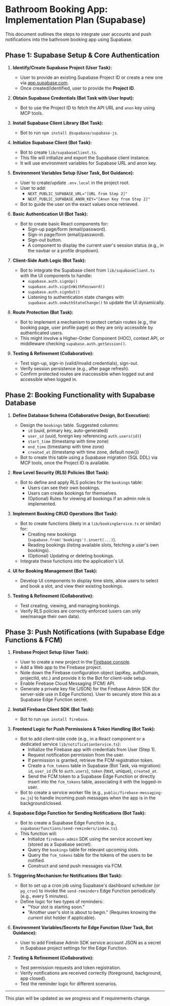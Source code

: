 # Bathroom Booking App: Implementation Plan (Supabase)

This document outlines the steps to integrate user accounts and push notifications into the bathroom booking app using Supabase.

## Phase 1: Supabase Setup & Core Authentication

1.  **Identify/Create Supabase Project (User Task):**
    *   User to provide an existing Supabase Project ID or create a new one via [app.supabase.com](https://app.supabase.com/).
    *   Once created/identified, user to provide the **Project ID**.

2.  **Obtain Supabase Credentials (Bot Task with User Input):**
    *   Bot to use the Project ID to fetch the API URL and `anon` key using MCP tools.

3.  **Install Supabase Client Library (Bot Task):**
    *   Bot to run `npm install @supabase/supabase-js`.

4.  **Initialize Supabase Client (Bot Task):**
    *   Bot to create `lib/supabaseClient.ts`.
    *   This file will initialize and export the Supabase client instance.
    *   It will use environment variables for Supabase URL and anon key.

5.  **Environment Variables Setup (User Task, Bot Guidance):**
    *   User to create/update `.env.local` in the project root.
    *   User to add:
        *   `NEXT_PUBLIC_SUPABASE_URL="[URL from Step 2]"`
        *   `NEXT_PUBLIC_SUPABASE_ANON_KEY="[Anon Key from Step 2]"`
    *   Bot to guide the user on the exact values once retrieved.

6.  **Basic Authentication UI (Bot Task):**
    *   Bot to create basic React components for:
        *   Sign-up page/form (email/password).
        *   Sign-in page/form (email/password).
        *   Sign-out button.
        *   A component to display the current user's session status (e.g., in the navbar or a profile dropdown).

7.  **Client-Side Auth Logic (Bot Task):**
    *   Bot to integrate the Supabase client from `lib/supabaseClient.ts` with the UI components to handle:
        *   `supabase.auth.signUp()`
        *   `supabase.auth.signInWithPassword()`
        *   `supabase.auth.signOut()`
        *   Listening to authentication state changes with `supabase.auth.onAuthStateChange()` to update the UI dynamically.

8.  **Route Protection (Bot Task):**
    *   Bot to implement a mechanism to protect certain routes (e.g., the booking page, user profile page) so they are only accessible by authenticated users.
    *   This might involve a Higher-Order Component (HOC), context API, or middleware checking `supabase.auth.getSession()`.

9.  **Testing & Refinement (Collaborative):**
    *   Test sign-up, sign-in (valid/invalid credentials), sign-out.
    *   Verify session persistence (e.g., after page refresh).
    *   Confirm protected routes are inaccessible when logged out and accessible when logged in.

## Phase 2: Booking Functionality with Supabase Database

1.  **Define Database Schema (Collaborative Design, Bot Execution):**
    *   Design the `bookings` table. Suggested columns:
        *   `id` (uuid, primary key, auto-generated)
        *   `user_id` (uuid, foreign key referencing `auth.users(id)`)
        *   `start_time` (timestamp with time zone)
        *   `end_time` (timestamp with time zone)
        *   `created_at` (timestamp with time zone, default now())
    *   Bot to create this table using a Supabase migration (SQL DDL) via MCP tools, once the Project ID is available.

2.  **Row Level Security (RLS) Policies (Bot Task):**
    *   Bot to define and apply RLS policies for the `bookings` table:
        *   Users can see their own bookings.
        *   Users can create bookings for themselves.
        *   (Optional) Rules for viewing all bookings if an admin role is implemented.

3.  **Implement Booking CRUD Operations (Bot Task):**
    *   Bot to create functions (likely in a `lib/bookingService.ts` or similar) for:
        *   Creating new bookings (`supabase.from('bookings').insert(...)`).
        *   Reading bookings (listing available slots, fetching a user's own bookings).
        *   (Optional) Updating or deleting bookings.
    *   Integrate these functions into the application's UI.

4.  **UI for Booking Management (Bot Task):**
    *   Develop UI components to display time slots, allow users to select and book a slot, and view their existing bookings.

5.  **Testing & Refinement (Collaborative):**
    *   Test creating, viewing, and managing bookings.
    *   Verify RLS policies are correctly enforced (users can only see/manage their own data).

## Phase 3: Push Notifications (with Supabase Edge Functions & FCM)

1.  **Firebase Project Setup (User Task):**
    *   User to create a new project in the [Firebase console](https://console.firebase.google.com/).
    *   Add a Web app to the Firebase project.
    *   Note down the Firebase configuration object (apiKey, authDomain, projectId, etc.) and provide it to the Bot for client-side setup.
    *   Enable Firebase Cloud Messaging (FCM) API.
    *   Generate a private key file (JSON) for the Firebase Admin SDK (for server-side use in Edge Functions). User to securely store this as a Supabase Edge Function secret.

2.  **Install Firebase Client SDK (Bot Task):**
    *   Bot to run `npm install firebase`.

3.  **Frontend Logic for Push Permissions & Token Handling (Bot Task):**
    *   Bot to add client-side code (e.g., in a React component or a dedicated service `lib/notificationService.ts`):
        *   Initialize the Firebase app with credentials from User (Step 1).
        *   Request notification permission from the user.
        *   If permission is granted, retrieve the FCM registration token.
        *   Create a `fcm_tokens` table in Supabase (Bot Task, via migration): `id`, `user_id` (fk to `auth.users`), `token` (text, unique), `created_at`.
        *   Send the FCM token to a Supabase Edge Function or directly insert into the `fcm_tokens` table, associating it with the logged-in user.
    *   Bot to create a service worker file (e.g., `public/firebase-messaging-sw.js`) to handle incoming push messages when the app is in the background/closed.

4.  **Supabase Edge Function for Sending Notifications (Bot Task):**
    *   Bot to create a Supabase Edge Function (e.g., `supabase/functions/send-reminders/index.ts`).
    *   This function will:
        *   Initialize `firebase-admin` SDK using the service account key (stored as a Supabase secret).
        *   Query the `bookings` table for relevant upcoming slots.
        *   Query the `fcm_tokens` table for the tokens of the users to be notified.
        *   Construct and send push messages via FCM.

5.  **Triggering Mechanism for Notifications (Bot Task):**
    *   Bot to set up a cron job using Supabase's dashboard scheduler (or `pg_cron`) to invoke the `send-reminders` Edge Function periodically (e.g., every 5 minutes).
    *   Define logic for two types of reminders:
        *   "Your slot is starting soon."
        *   "Another user's slot is about to begin." (Requires knowing the *current* slot holder if applicable).

6.  **Environment Variables/Secrets for Edge Function (User Task, Bot Guidance):**
    *   User to add Firebase Admin SDK service account JSON as a secret in Supabase project settings for the Edge Function.

7.  **Testing & Refinement (Collaborative):**
    *   Test permission requests and token registration.
    *   Verify notifications are received correctly (foreground, background, app closed).
    *   Test the reminder logic for different scenarios.

---

This plan will be updated as we progress and if requirements change. 